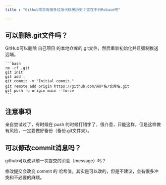 ```yaml
---
title : "Github项目有很多垃圾代码黑历史？实在不行Rebase吧"

---
```


## 可以删除.git文件吗？

GitHub可以删除 自己项目 的本地仓库的.git文件，然后重新初始化并且强制推送远端。

    ```bash
    rm -rf .git
    git init
    git add .
    git commit -m "Initial commit."
    git remote add origin https://github.com/用户名/仓库名.git
    git push -u origin main --force
    ```

 ## 注意事项
 亲自尝试过了，有时候在 push 的时候打错字了，很介意，只能这样。但是这样做有风险，一定要做好备份（备份.git文件夹）。
    
## 可以修改commit消息吗？

github可以改以前一次提交的消息（message）吗？

修改提交会改变 commit 的 哈希值。其实是可以改的，但是不建议，会有很多冲突和不必要的麻烦。



